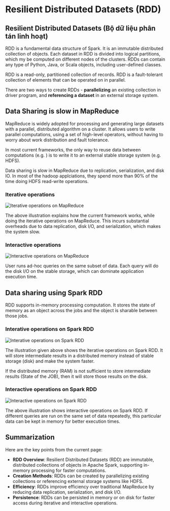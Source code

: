 # Resilient Distributed Datasets (RDD)

## Resilient Distributed Datasets (Bộ dữ liệu phân tán linh hoạt)

RDD is a fundamental data structure of Spark. It is an immutable distributed collection of objects. Each dataset in RDD is divided into logical partitions, which my be computed on different nodes of the clusters. RDDs can contain any type of Python, Java, or Scala objects, including user-defined classes.

RDD is a read-only, partitioned collection of records. RDD is a fault-tolerant collection of elements that can be operated on in parallel.

There are two ways to create RDDs - **parallelizing** an existing collection in driver program, and **referencing a dataset** in an external storage system.

## Data Sharing is slow in MapReduce

MapReduce is widely adopted for processing and generating large datasets with a parallel, distributed algorithm on a cluster. It allows users to write parallel computations, using a set of high-level operators, without having to worry about work distribution and fault tolerance.

In most current frameworks, the only way to reuse data between computations (e.g. ) is to write it to an external stable storage system (e.g. HDFS).

Data sharing is slow in MapReduce due to replication, serialization, and disk IO. In most of the hadoop applciations, they spend more than 90% of the time doing HDFS read-write operations.

### Iterative operations

![Iterative operations on MapReduce](https://www.tutorialspoint.com/apache_spark/images/iterative_operations_on_mapreduce.jpg)

The above illustration explains how the current framework works, while doing the iterative operations on MapReduce. This incurs substantial overheads due to data replication, disk I/O, and serialization, which makes the system slow.

### Interactive operations

![Interactive operations on MapReduce](https://www.tutorialspoint.com/apache_spark/images/interactive_operations_on_mapreduce.jpg)

User runs ad-hoc queries on the same subset of data. Each query will do the disk I/O on the stable storage, which can dominate application execution time.

## Data sharing using Spark RDD

RDD supports in-memory processing computation. It stores the state of memory as an object across the jobs and the object is sharable between those jobs.

### Interative operations on Spark RDD

![Interative operations on Spark RDD](https://www.tutorialspoint.com/apache_spark/images/iterative_operations_on_spark_rdd.jpg)

The illustration given above shows the iterative operations on Spark RDD. It will store intermediate results in a distributed memory instead of stable storage (disk) and make the system faster.

If the distributed memory (RAM) is not sufficient to store intermediate results (State of the JOB), then it will store those results on the disk.

### Interactive operations on Spark RDD

![Interactive operations on Spark RDD](https://www.tutorialspoint.com/apache_spark/images/interactive_operations_on_spark_rdd.jpg)

The above illustration shows interactive operations on Spark RDD. If different queries are run on the same set of data repeatedly, this particular data can be kept in memory for better execution times.

## Summarization

Here are the key points from the current page:

- **RDD Overview**: Resilient Distributed Datasets (RDD) are immutable, distributed collections of objects in Apache Spark, supporting in-memory processing for faster computations.
- **Creation Methods**: RDDs can be created by parallelizing existing collections or referencing external storage systems like HDFS.
- **Efficiency**: RDDs improve efficiency over traditional MapReduce by reducing data replication, serialization, and disk I/O.
- **Persistence**: RDDs can be persisted in memory or on disk for faster access during iterative and interactive operations.
